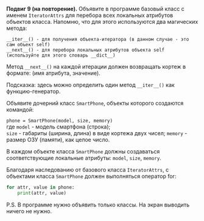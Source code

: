 **Подвиг 9 (на повторение).** Объявите в программе базовый класс с именем `IteratorAttrs` для перебора всех локальных 
атрибутов объектов класса. Напомню, что для этого используются два магических метода:

```
__iter__() - для получения объекта-итератора (в данном случае - это сам объект self)
__next__() - для перебора локальных атрибутов объекта self (используйте для этого словарь __dict__)
```

Метод `__next__()` на каждой итерации должен возвращать кортеж в формате: (имя атрибута, значение).

Подсказка: здесь можно определить один метод `__iter__()` как функцию-генератор.

Объявите дочерний класс `SmartPhone`, объекты которого создаются командой:

`phone = SmartPhone(model, size, memory)` \
где `model` - модель смартфона (строка); \
`size` - габариты (ширина, длина) в виде кортежа двух чисел; 
`memory` - размер ОЗУ (памяти), как целое число.

В каждом объекте класса `SmartPhone` должны создаваться соответствующие локальные атрибуты: `model`, `size`, `memory`.

Благодаря наследованию от базового класса `IteratorAttrs`, с объектами класса `SmartPhone` должен выполняться оператор for:

```python
for attr, value in phone:
    print(attr, value)
```

P.S. В программе нужно объявить только классы. На экран выводить ничего не нужно.